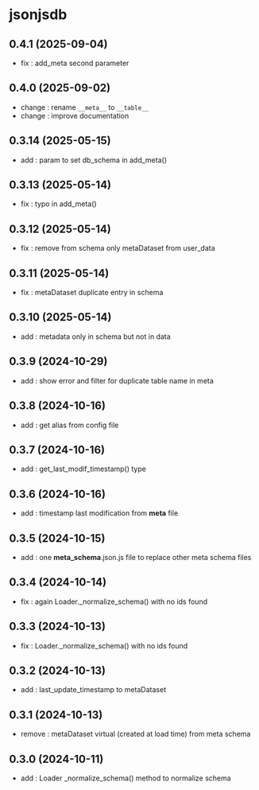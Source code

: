 # jsonjsdb

## 0.4.1 (2025-09-04)
- fix : add_meta second parameter

## 0.4.0 (2025-09-02)
- change : rename `__meta__` to `__table__`
- change : improve documentation

## 0.3.14 (2025-05-15)
- add : param to set db_schema in add_meta() 

## 0.3.13 (2025-05-14)
- fix : typo in add_meta()

## 0.3.12 (2025-05-14)
- fix : remove from schema only metaDataset from user_data 

## 0.3.11 (2025-05-14)
- fix : metaDataset duplicate entry in schema

## 0.3.10 (2025-05-14)
- add : metadata only in schema but not in data

## 0.3.9 (2024-10-29)
- add : show error and filter for duplicate table name in meta

## 0.3.8 (2024-10-16)
- add : get alias from config file

## 0.3.7 (2024-10-16)
- add : get_last_modif_timestamp() type

## 0.3.6 (2024-10-16)

- add : timestamp last modification from __meta__ file

## 0.3.5 (2024-10-15)

- add : one __meta_schema__.json.js file to replace other meta schema files

## 0.3.4 (2024-10-14)

- fix : again Loader._normalize_schema() with no ids found

## 0.3.3 (2024-10-13)

- fix : Loader._normalize_schema() with no ids found

## 0.3.2 (2024-10-13)

- add : last_update_timestamp to metaDataset

## 0.3.1 (2024-10-13)

- remove : metaDataset virtual (created at load time) from meta schema

## 0.3.0 (2024-10-11)

- add : Loader \_normalize_schema() method to normalize schema
